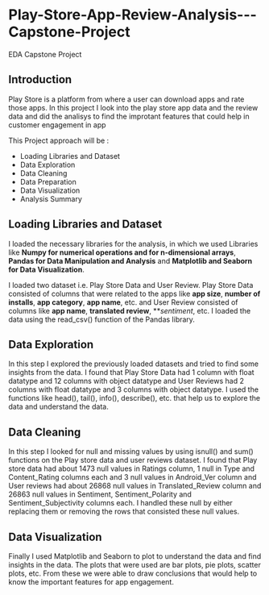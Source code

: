 # Play-Store-App-Review-Analysis---Capstone-Project
EDA Capstone Project

## Introduction
Play Store is a platform from where a user can download apps and rate those apps. In this project I look into the play store app data and the review data and did the analisys to find the improtant features that could help in customer engagement in app

This Project approach will be :
* Loading Libraries and Dataset
* Data Exploration
* Data Cleaning
* Data Preparation
* Data Visualization
* Analysis Summary

## Loading Libraries and Dataset
I loaded the necessary libraries for the analysis, in which we used Libraries like **Numpy for numerical operations and for n-dimensional arrays**, **Pandas for Data Manipulation and Analysis** and **Matplotlib and Seaborn for Data Visualization**.

I loaded two dataset i.e. Play Store Data and User Review. Play Store Data consisted of columns that were related to the apps like **app size**, **number of installs**, **app category**, **app name**, etc. and User Review consisted of columns like **app name**, **translated review**, ***sentiment*, etc. I loaded the data using the read_csv() function of the Pandas library.

## Data Exploration
In this step I explored the previously loaded datasets and tried to find some insights from the data. I found that Play Store Data had 1 column with float datatype and 12 columns with object datatype and User Reviews had 2 columns with float datatype and 3 columns with object datatype. I used the functions like head(), tail(), info(), describe(), etc. that help us to explore the data and understand the data.

## Data Cleaning
In this step I looked for null and missing values by using isnull() and sum() functions on the Play store data and user reviews dataset. I found that Play store data had about 1473 null values in Ratings column, 1 null in Type and Content_Rating columns each and 3 null values in Android_Ver column and User reviews had about 26868 null values in Translated_Review column and 26863 null values in Sentiment, Sentiment_Polarity and Sentiment_Subjectivity columns each. I handled these null by either replacing them or removing the rows that consisted these null values.

## Data Visualization
Finally I used Matplotlib and Seaborn to plot to understand the data and find insights in the data. The plots that were used are bar plots, pie plots, scatter plots, etc. 
From these we were able to draw conclusions that would help to know the important features for app engagement.
